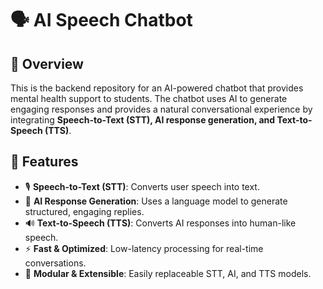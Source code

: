 # 🗣️ AI Speech Chatbot

## 📌 Overview  
This is the backend repository for an AI-powered chatbot that provides mental health support to students. The chatbot uses AI to generate engaging responses and provides a natural conversational experience by integrating **Speech-to-Text (STT), AI response generation, and Text-to-Speech (TTS)**.

## 🚀 Features  
- 🎙️ **Speech-to-Text (STT)**: Converts user speech into text.  
- 🤖 **AI Response Generation**: Uses a language model to generate structured, engaging replies.  
- 🔊 **Text-to-Speech (TTS)**: Converts AI responses into human-like speech.  
- ⚡ **Fast & Optimized**: Low-latency processing for real-time conversations.  
- 🔄 **Modular & Extensible**: Easily replaceable STT, AI, and TTS models.
